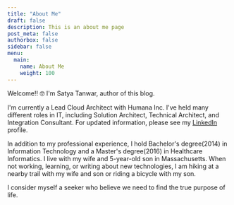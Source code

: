 ```yaml
---
title: "About Me"
draft: false
description: This is an about me page
post_meta: false
authorbox: false 
sidebar: false
menu: 
  main:
    name: About Me
    weight: 100
---
```


Welcome!! :nerd_face: I'm Satya Tanwar, author of this blog.

I'm currently a Lead Cloud Architect with Humana Inc. I've held many different roles in IT, including Solution Architect, Technical Architect, and Integration Consultant. For updated information, please see my [LinkedIn](https://www.linkedin.com/in/satyatanwar/) profile.

In addition to my professional experience, I hold Bachelor's degree(2014) in Information Technology and a Master's degree(2016) in Healthcare Informatics.  I live with my wife and 5-year-old son in Massachusetts. When not working, learning, or writing about new technologies, I am hiking at a nearby trail with my wife and son or riding a bicycle with my son.

I consider myself a seeker who believe we need to find the true purpose of life.
